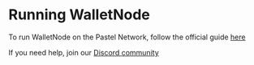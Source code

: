 # Running WalletNode

To run WalletNode on the Pastel Network, follow the official guide [here][join-mainnet-link]

If you need help, join our [Discord community][discord-community-link]

[join-mainnet-link]: https://docs.pastel.network/development-guide/walletnode
[discord-community-link]: https://discord.com/invite/qudewKS3kp
